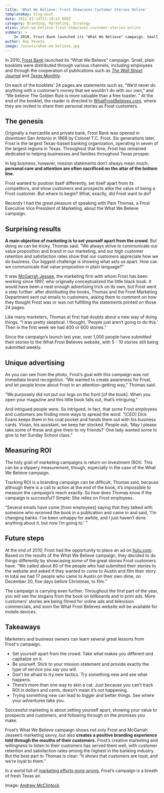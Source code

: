 ```yaml
---
title: 'What We Believe: Frost Showcases Customer Stories Online'
templateKey: blog-post
date: 2011-03-14T21:19:43.000Z
category: Branding, Marketing, Strategy
alias: what-we-believe-frost-showcases-customer-stories-online
summary: > 
  	In 2010, Frost Bank launched its "What We Believe" campaign. Small, plain booklets were distributed through various channels, including employees and through the cooperation of publications such as The Wall Street Journal and Texas Monthly.
author: Amy Peveto
image: /assets/what-we-believe.jpg
---
```


In 2010, [Frost Bank](https://www.frostbank.com/pages/default.aspx) launched its “What We Believe” campaign. Small, plain booklets were distributed through various channels, including employees and through the cooperation of publications such as [_The Wall Street Journal_](http://www.wsj.com) and [_Texas Monthly_](http://www.texasmonthly.com/).

On each of the booklets’ 24 pages are statements such as, “We’d never do anything with a customer’s money that we wouldn’t do with our own,” and “We believe The Golden Rule is more valuable than a free toaster. ” At the end of the booklet, the reader is directed to [WhatFrostBelieves.com](http://www.whatfrostbelieves.com/), where they are invited to share their personal stories as Frost customers.

The genesis
-----------

Originally a mercantile and private bank, Frost Bank was opened in downtown San Antonio in 1868 by Colonel T.C. Frost. Six generations later, Frost is the largest Texas-based banking organization, operating in seven of the largest regions in Texas. Throughout that time, Frost has remained dedicated to helping businesses and families throughout Texas prosper.

In big business, however, mission statements don’t always mean much; **personal care and attention are often sacrificed on the altar of the bottom line.**

Frost wanted to position itself differently, set itself apart from its competitors, and show customers and prospects alike the value of being a Frost customer. But where to begin? What, exactly, did Frost want to do?

Recently I had the great pleasure of speaking with Pam Thomas, a Frost Executive Vice President of Marketing, about the What We Believe campaign.

Surprising results
------------------

**A main objective of marketing is to set yourself apart from the crowd**. But doing so can be tricky, Thomas said. “We always strive to communicate our value proposition and brand in our marketing, and our high customer retention and satisfaction rates show that our customers appreciate how we do business. Our biggest challenge is showing what sets us apart. How can we communicate that value proposition in plain language?”

It was [McGarrah Jessee](http://www.mc-j.com/), the marketing firm with whom Frost has been working since 1997, who originally conceptualized the little black book. It would have been a neat enough advertising trick on its own, but Frost went a step further: after distributing the books, Thomas and the Frost Marketing Department sent out emails to customers, asking them to comment on how they thought Frost was or was not fulfilling the statements printed on those 24 pages.

Like many marketers, Thomas at first had doubts about a new way of doing things. “I was pretty skeptical. I thought, ‘People just aren’t going to do this.’ Then in the first week we had 400 or 600 stories.”

Since the campaign’s launch last year, over 1,000 people have submitted their stories to the What Frost Believes website, with 5 - 10 stories still being submitted weekly.

Unique advertising
------------------

As you can see from the photo, Frost’s goal with this campaign was not immediate brand recognition. “We wanted to create awareness for Frost, and let people know about Frost in an attention-getting way,” Thomas said.

“We purposely did not put our logo on the front \[of the book\]. When you open your magazine and this little book falls out, that’s intriguing.”

And intrigued people were. So intrigued, in fact, that some Frost employees and customers are finding more ways to spread the word. “\[CEO\] Dick Evans keeps them in his coat pocket and hands them out with his business cards. Vivian, his assistant, we keep her stocked. People ask, ‘May I please take some of these and give them to my friends?’ One lady wanted some to give to her Sunday School class.”

Measuring ROI 
--------------

The holy grail of marketing campaigns is return on investment (ROI). This can be a slippery measurement, though, especially in the case of the What We Believe campaign. 

Tracking ROI is a branding campaign can be difficult, Thomas said, because although there is a call to action at the end of the book, it’s impossible to measure the campaign’s reach exactly. So how does Thomas know if the campaign is successful? Simple: She relies on Frost employees.

“Several emails have come \[from employees\] saying that they talked with someone who received the book in a publication and came in and said, ‘I’m changing banks. I’ve been unhappy for awhile, and I just haven’t done anything about it, but now I’m going to.’ "

Future steps
------------

At the end of 2010, Frost had the opportunity to place an ad on [hulu.com](http://www.hulu.com/). Based on the results of the What We Believe campaign, they decided to do things differently by showcasing some of the great stories Frost customers have. “We called about 80 of the people who had submitted their stories to the website and asked if they wanted to come to Austin and film their story. In total we had 17 people who came to Austin on their own dime, on December 20, five days before Christmas, to film.”

The campaign is carrying even further. Throughout the first part of the year, you will see the slogans from the book on billboards and in print ads. More customers’ stories are being filmed for online ads and television commercials, and soon the What Frost Believes website will be available for mobile devices.

Takeaways
---------

Marketers and business owners can learn several great lessons from Frost's campaign.

*   Set yourself apart from the crowd. Take what makes you different and capitalize on it.
*   Be yourself. Stick to your mission statement and provide exactly the type of service you say you will.
*   Don’t be afraid to try new tactics. Try something new and see what happens.
*   There’s more than one way to skin a cat. Just because you can’t track ROI in dollars and cents, doesn’t mean it’s not happening.
*   Trying something new can lead to bigger and better things. See where your adventures take you.

Successful marketing is about setting yourself apart, showing your value to prospects and customers, and following through on the promises you make. 

Frost’s What We Believe campaign shows not only Frost and McGarrah Jessee’s marketing savvy, but also **creates a positive branding experience told through the mouths of their customers.** Frost’s creative marketing and willingness to listen to their customers has served them well, with customer retention and satisfaction rates among the highest in the banking industry. But the best part to Thomas is clear: “It shows that customers are loyal, and we’re loyal to them.”

In a world full of [marketing efforts gone wrong](http://mashable.com/2011/02/03/kenneth-cole-egypt/), Frost’s campaign is a breath of fresh Texas air.  

Image: [Andrew McClintock](http://www.andrewmcclintock.com/)